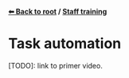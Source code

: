 **[⬅ Back to root](/../../#readme) / [Staff training](training.md)**

# Task automation

[TODO]: link to primer video.
